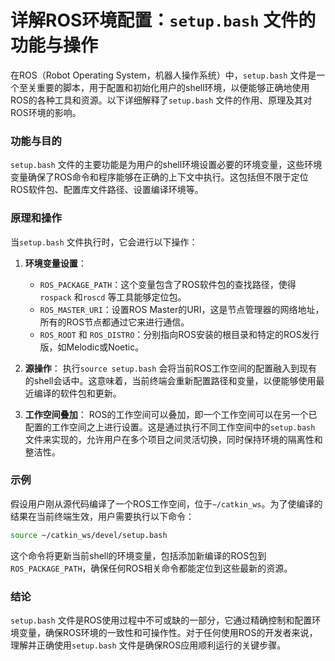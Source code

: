 # 详解ROS环境配置：`setup.bash` 文件的功能与操作

在ROS（Robot Operating System，机器人操作系统）中，`setup.bash` 文件是一个至关重要的脚本，用于配置和初始化用户的shell环境，以便能够正确地使用ROS的各种工具和资源。以下详细解释了`setup.bash` 文件的作用、原理及其对ROS环境的影响。

### 功能与目的

`setup.bash` 文件的主要功能是为用户的shell环境设置必要的环境变量，这些环境变量确保了ROS命令和程序能够在正确的上下文中执行。这包括但不限于定位ROS软件包、配置库文件路径、设置编译环境等。

### 原理和操作

当`setup.bash` 文件执行时，它会进行以下操作：

1. **环境变量设置**：
   - `ROS_PACKAGE_PATH`：这个变量包含了ROS软件包的查找路径，使得`rospack` 和`roscd` 等工具能够定位包。
   - `ROS_MASTER_URI`：设置ROS Master的URI，这是节点管理器的网络地址，所有的ROS节点都通过它来进行通信。
   - `ROS_ROOT` 和 `ROS_DISTRO`：分别指向ROS安装的根目录和特定的ROS发行版，如Melodic或Noetic。

2. **源操作**：
   执行`source setup.bash` 会将当前ROS工作空间的配置融入到现有的shell会话中。这意味着，当前终端会重新配置路径和变量，以便能够使用最近编译的软件包和更新。

3. **工作空间叠加**：
   ROS的工作空间可以叠加，即一个工作空间可以在另一个已配置的工作空间之上进行设置。这是通过执行不同工作空间中的`setup.bash` 文件来实现的，允许用户在多个项目之间灵活切换，同时保持环境的隔离性和整洁性。

### 示例

假设用户刚从源代码编译了一个ROS工作空间，位于`~/catkin_ws`。为了使编译的结果在当前终端生效，用户需要执行以下命令：

```bash
source ~/catkin_ws/devel/setup.bash
```

这个命令将更新当前shell的环境变量，包括添加新编译的ROS包到`ROS_PACKAGE_PATH`，确保任何ROS相关命令都能定位到这些最新的资源。

### 结论

`setup.bash` 文件是ROS使用过程中不可或缺的一部分，它通过精确控制和配置环境变量，确保ROS环境的一致性和可操作性。对于任何使用ROS的开发者来说，理解并正确使用`setup.bash` 文件是确保ROS应用顺利运行的关键步骤。